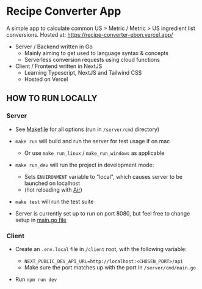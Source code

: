 # Recipe Converter App
A simple app to calculate common US > Metric / Metric > US ingredient list conversions. Hosted at: https://recipe-converter-ebon.vercel.app/ 

- Server / Backend written in Go
  - Mainly aiming to get used to language syntax & concepts
  - Serverless conversion requests using cloud functions
- Client / Frontend written in NextJS
  - Learning Typescript, NextJS and Tailwind CSS
  - Hosted on Vercel

## HOW TO RUN LOCALLY

### Server
- See [Makefile](Makefile) for all options (run in `/server/cmd` directory)
- `make run` will build and run the server for test usage if on mac
  - Or use `make run_linux` / `make_run_windows` as applicable
- `make run_dev` will run the project in development mode: 
  - Sets `ENVIRONMENT` variable to "local", which causes server to be launched on localhost
  - (hot reloading with [Air](https://github.com/cosmtrek/air))
- `make test` will run the test suite

- Server is currently set up to run on port 8080, but feel free to change setup in [main.go file](server/cmd/main.go)

### Client
- Create an `.env.local` file in `/client` root, with the following variable: 
  - `NEXT_PUBLIC_DEV_API_URL=http://localhost:<CHOSEN_PORT>/api`
  - Make sure the port matches up with the port in `/server/cmd/main.go`
  
- Run `npm run dev`